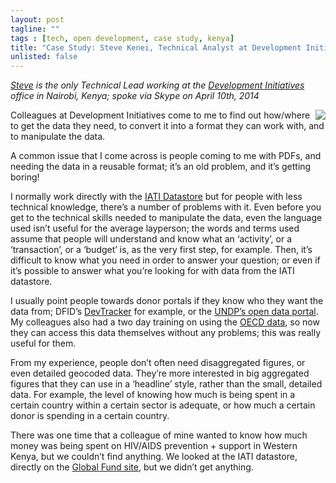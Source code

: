 ```yaml
---
layout: post
tagline: ""
tags : [tech, open development, case study, kenya]
title: "Case Study: Steve Kenei, Technical Analyst at Development Initiatives in Nairobi, Kenya"
unlisted: false
---
```


*[Steve](http://devinit.org/author/steve-kenei/) is the only Technical Lead working at the [Development Initiatives](http://devinit.org/) office in Nairobi, Kenya; spoke via Skype on April 10th, 2014*

<img src="http://devinit.org/wp-content/uploads/2013/09/Steve-Kenei-233x300.jpg" align="right">

Colleagues at Development Initiatives come to me to find out how/where to get the data they need, to convert it into a format they can work with, and to manipulate the data.  

A common issue that I come across is people coming to me with PDFs, and needing the data in a reusable format; it’s an old problem, and it’s getting boring! 

I normally work directly with the [IATI Datastore](http://iatistandard.org/datastore/csv-query-builder/) but for people with less technical knowledge, there’s a number of problems with it. Even before you get to the technical skills needed to manipulate the data, even the language used isn’t useful for the average layperson; the words and terms used assume that people will understand and know what an ‘activity’, or a ‘transaction’, or a ‘budget’ is, as the very first step, for example. Then, it’s difficult to know what you need in order to answer your question; or even if it’s possible to answer what you’re looking for with data from the IATI datastore. 

I usually point people towards donor portals if they know who they want the data from; DFID’s [DevTracker](http://devtracker.dfid.gov.uk/) for example, or the [UNDP’s open data portal](http://open.undp.org/). My colleagues also had a two day training on using the [OECD data](http://www.oecd.org/dac/stats/data.htm), so now they can access this data themselves without any problems; this was really useful for them. 

From my experience, people don’t often need disaggregated figures, or even detailed geocoded data. They’re more interested in big aggregated figures that they can use in a ‘headline’ style, rather than the small, detailed data. For example, the level of knowing how much is being spent in a certain country within a certain sector is adequate, or how much a certain donor is spending in a certain country.

There was one time that a colleague of mine wanted to know how much money was being spent on HIV/AIDS prevention + support in Western Kenya, but we couldn’t find anything. We looked at the IATI datastore, directly on the [Global Fund site](http://www.theglobalfund.org/en/), but we didn’t get anything.

